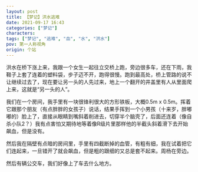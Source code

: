 ```yaml
---
layout: post
title: 【梦记】洪水逃难
date: 2021-09-17 16:43
categories: ["梦记"]
characters: 
tags: ["梦记", "逃难", "血", "水", "洪水"]
pov: 第一人称视角
origin: 个站
---
```


洪水在桥下涨上来，我跟一个女生一起往立交桥上跑，旁边很多车，还在下雨，我鞋子上套了连着的塑料袋，步子迈不开，跑得很慢。跑到最高处，桥上管路的说不让继续过去了，现在要让另一头的人先过来，地上一个翻开的井盖里有人从里面爬上来，这就是“另一头的人”。

我们在一个房间，我手里有一块很锋利很大的方形铁板，大概0.5m x 0.5m。挥着它跟那个朋友（有点胖胖的女孩子）说话，结果手挥到一个小男孩（十来岁，胖嘟嘟的）脸上了，直接从眼睛到嘴斜着削进去，切穿半个脑壳了，后面还连着（像自杀小队2？）我有点害怕又期待地等着像R级片里那样他的半截头斜着滑下去开始飙血，但是没有。

然后我在隔壁有点暗的房间里，手里有四截断掉的血管，有粗有细，我在试着把它们连起来，一旦错开了就会飙血，但是粗的跟细的又总是套不起来。周杨在旁边。

然后有辆公交车，我们好像上了车去什么地方。

